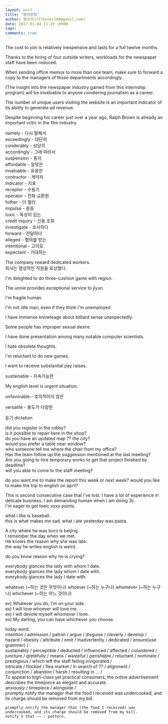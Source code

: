 ```yaml
---
layout: post
title: "영어문장"
author: 뻘짓마스터(hsnks100@gmail.com)
date: 2017-01-04 21:29 +0900
tags: 
comments: true
---
```


The cost to join is relatively inexpensive and lasts for a full twelve months. 

Thanks to the hiring of four outside writers, workloads for the newspaper staff have been reduced. 

When sending office memos to more than one team, make sure to forward a copy to the managers of those departments accordingly  . 
 
(The insight into the newspaper industry gained from this internship program) will be invaluable to anyone condiering journalism as a career. 

The number of unique users visiting the website is an important indicator of its ability to generate ad revenue. 

Despite beginning his career just over a year ago, Ralph Brown is already an important critic in the film industry. 


namely - 다시 말해서  
exceedingly - 대단히  
conderably - 상당히  
accordingly - 그에 따라서  
suspension - 중지  
affordable - 알맞은  
invaluable - 유용한  
contractor - 계약자  
indicator - 지표  
receptor - 수용기  
operator - 전화 교환원  
futher - 더 멀리  
impulse - 충동  
toxic - 독성이 있는  
credit inquiry - 신용 조회  
investigate - 조사하다  
forward - 전달하다  
alleged - 혐의를 받는  
intentional - 고의로   
expectant - 기대하는  

The company reward dedicated workers.  
회사는 열성적인 직원을 포상했다.

I'm delighted to do three-cushion game with region.

The unnie provides exceptional service to jiyun.

I'm fragile human.

I'm not idle man, even if they think I'm unemployed.

I have immense knowleage about billiard sense unexpectedly.

Some people has improper sexual desire.

I have done presentation among many notable computer scientists.

I hate obsolete thoughts.

I'm reluctant to do new games.

I want to receive substantial pay raises.

sustainable - 지속가능한

My english level is urgent situation.

unfavorable - 호의적이지 않은

versatile - 용도가 다양한


듣기 dictation


did you register in the robby?  
is it possible to repair here in the shop?  
do you have an updated map ?? the city?  
would you prefer a table near window?  
who someone tell me where the chair from my office?  
Has the team follow up the suggession mentioned at the last meeting?  
Are you going to hire temporary works to get that project finished by deadline?  
will you able to come to the staff meeting?

do you want me to make the report this week or next week?
would you like to make the trip to english on april?

This is second consecutive case that i've lost.
I have a lot of experience in delicate business.
I am demanding human when I am doing 3c.  
I'm eager to get toeic xxxx points.  

what i like is baseball.  
this is what makes me sad.
what i ate yesterday was pasta.  

A city where he was born is beijing.  
I remember  the day when we met.   
He knows the reason why she was late.  
the way he writes english is weird.  


do you know reason why he is crying?  

everybody glances the lady with whom I date.  
everybody glances the lady whom I date with.  
everybody glances the lady I date with.  

whatever   (~하는 것은 무엇이나)
whoever   (~하는 누구나)
whomever (~하는 누구나)
whichever (~하는 어느 것이나)

  ex) Whatever you do, I'm on your side.  
  ex) I will love whoever will love me.  
  ex) I will devote myself whomever I love.  
  ex) My darling, you can have whichever you choose.  


today word.  
intention / admission / patron / argue / disguise / cleverly / develop /  
hazard / obesity / attribute / omit / inadvertently / dedicated / ensure(use grammer) /  
sustainably / perceptible / deducted / influenced / affected / considered /  
juncture / gretefully / means / wasteful / perishable / reluctant / nominate /  
prestigious / which left the staff felling invigorated /  
intricate / flocked / flea market / in search of ?? / alignment /  
conjunction / abandon / harsh / resulting in ... /  
To appeal to high-class yet practical consumers, the online advertisement describes the timepiece as elegant and accurate.  
anxiously / timepiece / alongside /  
promptly notify the manager that the food I received was undercooked, and its charge should be removed from my bill.  
```
promptly notify the manager that (the food I received) was undercooked, and its charge should be removed from my bill.  
notify S that ~~ : pattern.
```






















  








